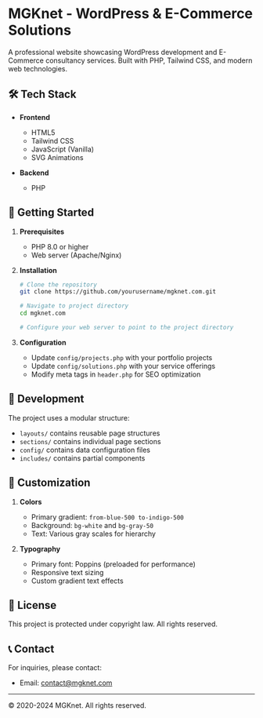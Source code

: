 # MGKnet - WordPress & E-Commerce Solutions

A professional website showcasing WordPress development and E-Commerce consultancy services. Built with PHP, Tailwind CSS, and modern web technologies.

## 🛠 Tech Stack

- **Frontend**
  - HTML5
  - Tailwind CSS
  - JavaScript (Vanilla)
  - SVG Animations
  
- **Backend**
  - PHP

## 🚦 Getting Started

1. **Prerequisites**
   - PHP 8.0 or higher
   - Web server (Apache/Nginx)

2. **Installation**

   ```bash
   # Clone the repository
   git clone https://github.com/yourusername/mgknet.com.git
   
   # Navigate to project directory
   cd mgknet.com
   
   # Configure your web server to point to the project directory
   ```

3. **Configuration**
   - Update `config/projects.php` with your portfolio projects
   - Update `config/solutions.php` with your service offerings
   - Modify meta tags in `header.php` for SEO optimization

## 🔧 Development

The project uses a modular structure:

- `layouts/` contains reusable page structures
- `sections/` contains individual page sections
- `config/` contains data configuration files
- `includes/` contains partial components

## 🎨 Customization

1. **Colors**
   - Primary gradient: `from-blue-500 to-indigo-500`
   - Background: `bg-white` and `bg-gray-50`
   - Text: Various gray scales for hierarchy

2. **Typography**
   - Primary font: Poppins (preloaded for performance)
   - Responsive text sizing
   - Custom gradient text effects

## 📄 License

This project is protected under copyright law. All rights reserved.

## 📞 Contact

For inquiries, please contact:

- Email: <contact@mgknet.com>

---

© 2020-2024 MGKnet. All rights reserved.
